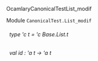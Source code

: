 OcamlaryCanonicalTestList_modif

 Module  `` CanonicalTest.List_modif `` 
<a id="type-t"></a>
###### &nbsp; type 'c t = 'c Base.List.t



<a id="val-id"></a>
###### &nbsp; val id : 'a t -> 'a t

